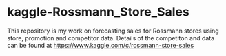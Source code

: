 # kaggle-Rossmann_Store_Sales
This repository is my work on forecasting sales for Rossmann stores using store, promotion and competitor data.
Details of the competiton and data can be found at https://www.kaggle.com/c/rossmann-store-sales
